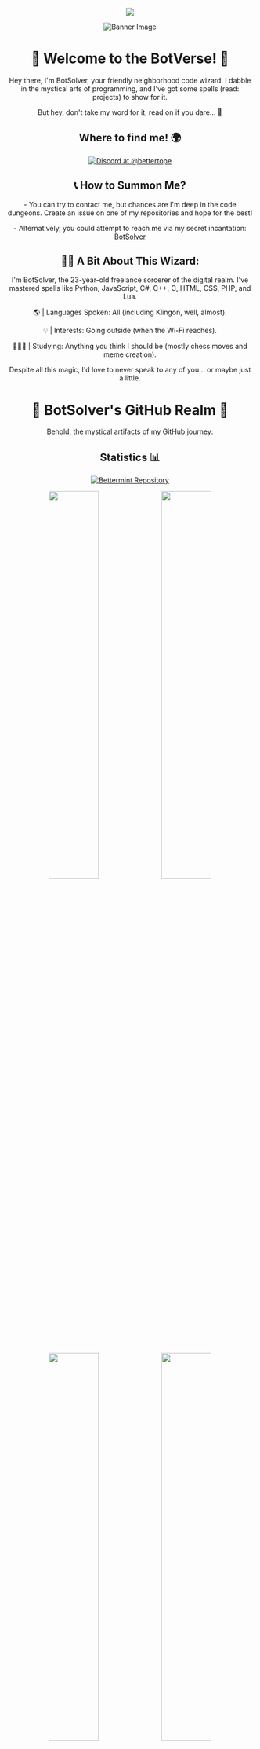 <p align="center"><img align="center" src="https://visitcount.itsvg.in/api?id=BotSolver&icon=7&color=12"/></p>

<p align="center">
  <img src="https://cdn.discordapp.com/attachments/1098267852689129514/1147081672718815313/1-background.png" alt="Banner Image">
</p>

<h1 align="center">🤖 Welcome to the BotVerse! 🌟</h1>

<p align="center">Hey there, I'm BotSolver, your friendly neighborhood code wizard. I dabble in the mystical arts of programming, and I've got some spells (read: projects) to show for it.</p>

<p align="center">But hey, don't take my word for it, read on if you dare... 📜</p>

<h2 align="center">Where to find me! 🌍</h2>

<div align="center">
    <a href="https://discord.com/users/1141163770794754058">
        <img src="https://lanyard-profile-readme.vercel.app/api/1141163770794754058?showDisplayName=true" alt="Discord at @bettertope">
    </a>
</div>
<div align="center">

<h2 align="center">📞 How to Summon Me?</h2>

<p align="center">
  - You can try to contact me, but chances are I'm deep in the code dungeons. Create an issue on one of my repositories and hope for the best!
</p>

<p align="center">
  - Alternatively, you could attempt to reach me via my secret incantation: <a href="https://kekma.net">BotSolver</a>
</p>

<h2 align="center">🧙‍♂️ A Bit About This Wizard:</h2>

<p align="center">I'm BotSolver, the 23-year-old freelance sorcerer of the digital realm. I've mastered spells like Python, JavaScript, C#, C++, C, HTML, CSS, PHP, and Lua.</p>

<p align="center">🌎 | Languages Spoken: All (including Klingon, well, almost).</p>

<p align="center">💡 | Interests: Going outside (when the Wi-Fi reaches).</p>

<p align="center">🧑🏽‍🎓 | Studying: Anything you think I should be (mostly chess moves and meme creation).</p>

<p align="center">Despite all this magic, I'd love to never speak to any of you... or maybe just a little.</p>

<h1 align="center">🔮 BotSolver's GitHub Realm 🔮</h1>

<p align="center">Behold, the mystical artifacts of my GitHub journey:</p>
<h2 align="center">Statistics 📊</h2>
<p align="center" width="100%">
  <p align="center">
  <a href="https://github.com/botsolver/bettermint">
    <img src="https://github-readme-stats.vercel.app/api/pin/?username=botsolver&repo=bettermint" alt="Bettermint Repository">
  </a>
</p>
    <img width="45%" src="https://github-readme-stats.vercel.app/api?username=BotSolver&theme=dark&hide_border=false&include_all_commits=true&count_private=true">
    <img width="45%" src="https://github-readme-streak-stats.herokuapp.com/?user=BotSolver&theme=dark&hide_border=false">
    <img width="45%" src="https://github-readme-stats.vercel.app/api/top-langs/?username=BotSolver&theme=dark&hide_border=false&include_all_commits=true&count_private=true&layout=compact">
    <img width="45%" src="https://github-contributor-stats.vercel.app/api?username=BotSolver&limit=5&theme=dark&combine_all_yearly_contributions=true">
</p>
